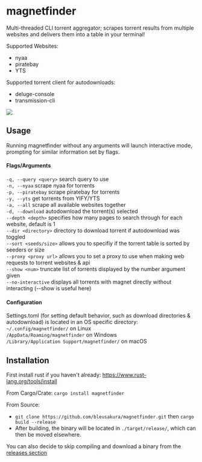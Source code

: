 # magnetfinder
Multi-threaded CLI torrent aggregator; scrapes torrent results from multiple websites and delivers them into a table in your terminal!

Supported Websites:
- nyaa 
- piratebay
- YTS

Supported torrent client for autodownloads:
- deluge-console
- transmission-cli

![](https://i.imgur.com/piuGz7w.png)

## Usage

Running magnetfinder without any arguments will launch interactive mode, prompting for similar information set by flags.

#### Flags/Arguments<br>
```-q, --query <query>``` search query to use<br>
```-n, --nyaa``` scrape nyaa for torrents<br>
```-p, --piratebay``` scrape piratebay for torrents<br>
```-y, --yts``` get torrents from YIFY/YTS<br>
```-a, --all``` scrape all available websites together<br>
```-d, --download``` autodownload the torrent(s) selected<br>
```--depth <depth>```  specifies how many pages to search through for each website, default is 1<br>
```--dir <directory>``` directory to download torrent if autodownload was toggled<br>
```--sort <seeds/size>``` allows you to specifiy if the torrent table is sorted by seeders or size<br>
```--proxy <proxy url>``` allows you to set a proxy to use when making web requests to torrent websites & api<br>
```--show <num>``` truncate list of torrents displayed by the number argument given<br>
```--no-interactive``` displays all torrents with magnet directly without interacting (--show is useful here)
  
#### Configuration

Settings.toml (for setting default behavior, such as download directories & autodownload) is located in an OS specific directory:<br>
```~/.config/magnetfinder/``` on Linux<br>
```/AppData/Roaming/magnetfinder``` on Windows<br>
```/Library/Application Support/magnetfinder/``` on macOS<br>
  

## Installation
First install rust if you haven't already: https://www.rust-lang.org/tools/install<br>

From Cargo/Crate: ```cargo install magnetfinder```<br>

From Source: 
- ```git clone https://github.com/bleusakura/magnetfinder.git``` then ```cargo build --release```
- After building, the binary will be located in ```./target/release/```, which can then be moved elsewhere.

You can also decide to skip compiling and download a binary from the [releases section](https://github.com/bleusakura/magnetfinder/releases)
